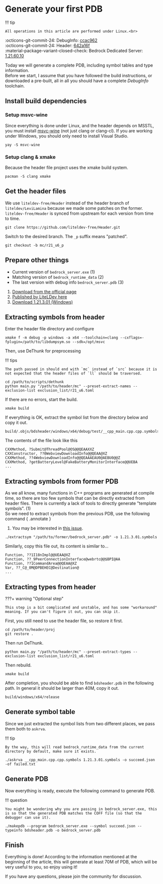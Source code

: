 # Generate your first PDB

!!! tip

    All operations in this article are performed under Linux.<br>

:octicons-git-commit-24: DebugInfo: [ccac962](https://github.com/liteldev-free/DebugInfo/commit/ccac9623d90cf22862259bbde4af7c2df05da19f)  
:octicons-git-commit-24: Header: [642a16f](https://github.com/liteldev-free/Header/commit/642a16f8a6db364b1ff3d0a8e917c77de42d588b)  
:material-package-variant-closed-check: Bedrock Dedicated Server: [1.21.60.10](https://www.minecraft.net/bedrockdedicatedserver/bin-linux/bedrock-server-1.21.60.10.zip)

Today we will generate a complete PDB, including symbol tables and type information.  
Before we start, I assume that you have followed the build instructions, or downloaded a pre-built, all in all you should have a complete _DebugInfo_ toolchain.

## Install build dependencies

### Setup msvc-wine

Since everything is done under Linux, and the header depends on MSSTL, you must install [msvc-wine](https://github.com/mstorsjo/msvc-wine) (not just clang or clang-cl). If you are working under Windows, you should only need to install Visual Studio.

```
yay -S msvc-wine
```

### Setup clang & xmake

Because the header file project uses the xmake build system.

```
pacman -S clang xmake
```

## Get the header files

We use `liteldev-free/Header` instead of the header branch of `liteldev/LeviLamina` because we made some patches on the former.  
`liteldev-free/Header` is synced from upstream for each version from time to time.

```
git clone https://github.com/liteldev-free/Header.git
```

Switch to the desired branch. The `_p` suffix means "patched".

```
git checkout -b mc/r21_u6_p
```

## Prepare other things

<div class="annotate" markdown>

- Current version of `bedrock_server.exe` (1)
- Matching version of `bedrock_runtime_data` (2)
- The last version with debug info `bedrock_server.pdb` (3)

</div>

1. [Download from the official page](https://www.minecraft.net/en-us/download/server/bedrock)
2. [Published by LiteLDev here](https://github.com/LiteLDev/bedrock-runtime-data/releases)
3. [Download 1.21.3.01 (Windows)](https://www.minecraft.net/bedrockdedicatedserver/bin-linux/bedrock-server-1.21.3.01.zip)

## Extracting symbols from header

Enter the header file directory and configure

```
xmake f -m debug -p windows -a x64 --toolchain=clang --cxflags=-fplugin=/path/to/libdumpsym.so --sdk=/opt/msvc
```

Then, use DeThunk for preprocessing

!!! tips

    The path passed in should end with `mc` instead of `src` because it is not expected that the header files of `ll` should be traversed.

```
cd /path/to/scripts/dethunk
python main.py "/path/to/header/mc" --preset-extract-names --exclusion-list exclusion_list/r21_u6.toml
```

If there are no errors, start the build.

```
xmake build
```

If everything is OK, extract the symbol list from the directory below and copy it out.

```
build/.objs/bdsheader/windows/x64/debug/test/__cpp_main.cpp.cpp.symbols
```

The contents of the file look like this

```
CXXMethod, ?Submit@ThreadPool@OS@@QEAAXXZ
CXXConstructor, ??0WebviewDownloadInfo@@QEAA@XZ
CXXMethod, ??4WebviewDownloadInfo@@QEAAAEAU0@AEBU0@@Z
CXXMethod, ?getBatteryLevel@FakeBatteryMonitorInterface@@UEBA
...
```

## Extracting symbols from former PDB

As we all know, many functions in C++ programs are generated at compile time, so there are too few symbols that can be directly extracted from header files.
There is currently a lack of tools to directly generate "template symbols". (1)  
So we need to extract symbols from the previous PDB, use the following command
{ .annotate }

1. You may be interested in [this issue](https://github.com/liteldev-free/DebugInfo/issues/2).

```
./extractsym "/path/to/former/bedrock_server.pdb" -o 1.21.3.01.symbols
```

Similarly, copy this file out, its content is similar to...

```
Function, ??1I18nImpl@@UEAA@XZ
Function, ??_9PeerConnectionInterface@webrtc@@$BPI@AA
Function, ??1CommandArea@@QEAA@XZ
Var, ??_C@_0M@DPBEHEC@Destination@
...
```

## Extracting types from header

???+ warning "Optional step"

    This step is a bit complicated and unstable, and has some "workaround" meaning. If you can't figure it out, you can skip it.

First, you still need to use the header file, so restore it first.

```
cd /path/to/header/proj
git restore .
```

Then run DeThunk.

```
python main.py "/path/to/header/mc" --preset-extract-types --exclusion-list exclusion_list/r21_u6.toml
```

Then rebuild.

```
xmake build
```

After completion, you should be able to find `bdsheader.pdb` in the following path. In general it should be larger than 40M, copy it out.

```
build/windows/x64/release
```

## Generate symbol table

Since we just extracted the symbol lists from two different places, we pass them both to `askrva`.

!!! tip

    By the way, this will read bedrock_runtime_data from the current directory by default, make sure it exists.

```
./askrva __cpp_main.cpp.cpp.symbols 1.21.3.01.symbols -o succeed.json -of failed.txt
```

## Generate PDB

Now everything is ready, execute the following command to generate PDB.

!!! question

    You might be wondering why you are passing in bedrock_server.exe, this is so that the generated PDB matches the COFF file (so that the debugger can use it).

```
./makepdb --program bedrock_server.exe --symbol succeed.json --typeinfo bdsheader.pdb -o bedrock_server.pdb
```

## Finish

Everything is done! According to the information mentioned at the beginning of the article, this will generate at least 70M of PDB, which will be very useful to you, so enjoy using it!

If you have any questions, please join the community for discussion.
